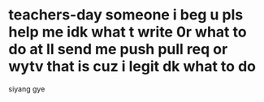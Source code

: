 # teachers-day someone i beg u pls help me idk what t write 0r what to do at ll send me push pull req or wytv that is cuz i legit dk what to do
 siyang gye
